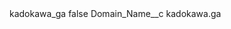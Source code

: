 <?xml version="1.0" encoding="UTF-8"?>
<CustomMetadata xmlns="http://soap.sforce.com/2006/04/metadata" xmlns:xsi="http://www.w3.org/2001/XMLSchema-instance" xmlns:xsd="http://www.w3.org/2001/XMLSchema">
    <label>kadokawa_ga</label>
    <protected>false</protected>
    <values>
        <field>Domain_Name__c</field>
        <value xsi:type="xsd:string">kadokawa.ga</value>
    </values>
</CustomMetadata>
